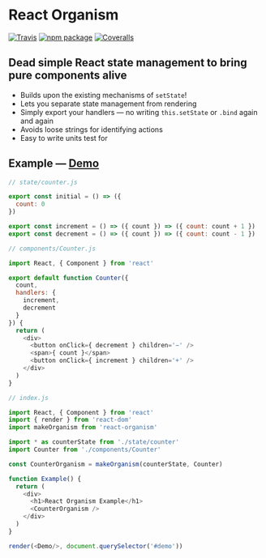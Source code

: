 # React Organism

[![Travis][build-badge]][build]
[![npm package][npm-badge]][npm]
[![Coveralls][coveralls-badge]][coveralls]

## Dead simple React state management to bring pure components alive

- Builds upon the existing mechanisms of `setState`!
- Lets you separate state management from rendering
- Simply export your handlers — no writing `this.setState` or `.bind` again and again
- Avoids loose strings for identifying actions
- Easy to write units test for

## Example — [Demo](https://github.com/BurntCaramel/react-organism/tree/master/demo/src)

```js
// state/counter.js

export const initial = () => ({
  count: 0
})

export const increment = () => ({ count }) => ({ count: count + 1 })
export const decrement = () => ({ count }) => ({ count: count - 1 })
```

```js
// components/Counter.js

import React, { Component } from 'react'

export default function Counter({
  count,
  handlers: {
    increment,
    decrement
  }
}) {
  return (
    <div>
      <button onClick={ decrement } children='−' />
      <span>{ count }</span>
      <button onClick={ increment } children='+' />
    </div>
  )
}
```

```js
// index.js

import React, { Component } from 'react'
import { render } from 'react-dom'
import makeOrganism from 'react-organism'

import * as counterState from './state/counter'
import Counter from './components/Counter'

const CounterOrganism = makeOrganism(counterState, Counter)

function Example() {
  return (
    <div>
      <h1>React Organism Example</h1>
      <CounterOrganism />
    </div>
  )
}

render(<Demo/>, document.querySelector('#demo'))

```

[build-badge]: https://img.shields.io/travis/user/repo/master.png?style=flat-square
[build]: https://travis-ci.org/user/repo

[npm-badge]: https://img.shields.io/npm/v/npm-package.png?style=flat-square
[npm]: https://www.npmjs.org/package/npm-package

[coveralls-badge]: https://img.shields.io/coveralls/user/repo/master.png?style=flat-square
[coveralls]: https://coveralls.io/github/user/repo

